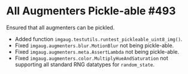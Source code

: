 # All Augmenters Pickle-able #493

Ensured that all augmenters can be pickled.

* Added function `imgaug.testutils.runtest_pickleable_uint8_img()`.
* Fixed `imgaug.augmenters.blur.MotionBlur` not being pickle-able.
* Fixed `imgaug.augmenters.meta.AssertLambda` not being pickle-able.
* Fixed `imgaug.augmenters.color.MultiplyHueAndSaturation` not supporting
  all standard RNG datatypes for `random_state`.
